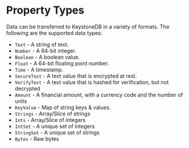 # Property Types

Data can be transferred to KeystoneDB in a variety of formats. The following are the supported data types:

- `Text` - A string of text.
- `Number` - A 64-bit integer.
- `Boolean` - A boolean value.
- `Float` - A 64-bit floating point number.
- `Time` - A timestamp.
- `SecureText` - A text value that is encrypted at rest.
- `VerifyText` - A text value that is hashed for verification, but not decrypted
- `Amount` - A financial amount, with a currency code and the number of units
- `KeyValue` - Map of string keys & values.
- `Strings` - Array/Slice of strings
- `Ints` - Array/Slice of integers
- `IntSet` - A unique set of integers
- `StringSet` - A unique set of strings
- `Bytes` - Raw bytes

